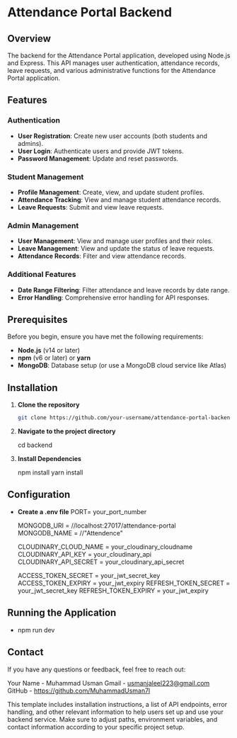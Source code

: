 # Attendance Portal Backend

## Overview

The backend for the Attendance Portal application, developed using Node.js and Express. This API manages user authentication, attendance records, leave requests, and various administrative functions for the Attendance Portal application.

## Features

### Authentication

- **User Registration**: Create new user accounts (both students and admins).
- **User Login**: Authenticate users and provide JWT tokens.
- **Password Management**: Update and reset passwords.

### Student Management

- **Profile Management**: Create, view, and update student profiles.
- **Attendance Tracking**: View and manage student attendance records.
- **Leave Requests**: Submit and view leave requests.

### Admin Management

- **User Management**: View and manage user profiles and their roles.
- **Leave Management**: View and update the status of leave requests.
- **Attendance Records**: Filter and view attendance records.

### Additional Features

- **Date Range Filtering**: Filter attendance and leave records by date range.
- **Error Handling**: Comprehensive error handling for API responses.

## Prerequisites

Before you begin, ensure you have met the following requirements:

- **Node.js** (v14 or later)
- **npm** (v6 or later) or **yarn**
- **MongoDB**: Database setup (or use a MongoDB cloud service like Atlas)

## Installation

1. **Clone the repository**

   ```bash
   git clone https://github.com/your-username/attendance-portal-backend.git
   ```

2. **Navigate to the project directory**

   cd backend

3. **Install Dependencies**

   npm install
   yarn install

## Configuration

- **Create a .env file**
  PORT= your_port_number

  MONGODB_URI = //localhost:27017/attendance-portal
  MONGODB_NAME = //"Attendence"

  CLOUDINARY_CLOUD_NAME = your_cloudinary_cloudname
  CLOUDINARY_API_KEY = your_cloudinary_api
  CLOUDINARY_API_SECRET = your_cloudinary_api_secret

  ACCESS_TOKEN_SECRET = your_jwt_secret_key
  ACCESS_TOKEN_EXPIRY = your_jwt_expiry
  REFRESH_TOKEN_SECRET = your_jwt_secret_key
  REFRESH_TOKEN_EXPIRY = your_jwt_expiry

## Running the Application

- npm run dev

## Contact

If you have any questions or feedback, feel free to reach out:

Your Name - Muhammad Usman
Gmail - usmanjaleel223@gmail.com
GitHub - https://github.com/MuhammadUsman7l

This template includes installation instructions, a list of API endpoints, error handling, and other relevant information to help users set up and use your backend service. Make sure to adjust paths, environment variables, and contact information according to your specific project setup.
